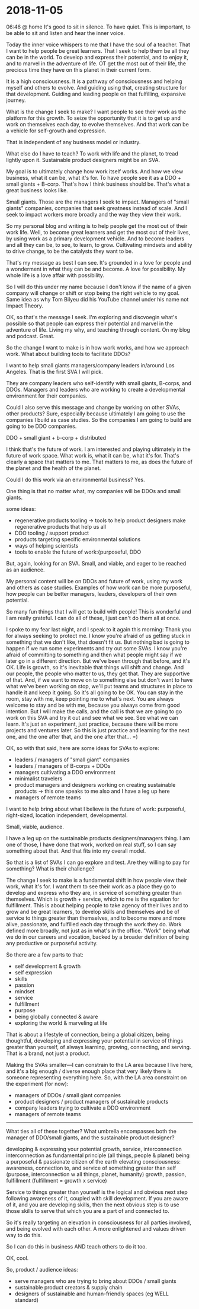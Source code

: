 # 2018-11-05
06:46 @ home
It's good to sit in silence. To have quiet. This is important, to be able to sit and listen and hear the inner voice.

Today the inner voice whispers to me that I have the soul of a teacher. That I want to help people be great learners. That I seek to help them be all they can be in the world. To develop and express their potential, and to enjoy it, and to marvel in the adventure of life. OT get the most out of their life, the precious time they have on this planet in their current form.

It is a high consciousness. It is a pathway of consciousness and helping myself and others to evolve. And guiding using that, creating structure for that development. Guiding and leading people on that fulfilling, expansive journey.

What is the change I seek to make? I want people to see their work as the platform for this growth. To seize the opportunity that it is to get up and work on themselves each day, to evolve themselves. And that work can be a vehicle for self-growth and expression.

That is independent of any business model or industry.

What else do I have to teach? To work with life and the planet, to tread lightly upon it. Sustainable product designers might be an SVA.

My goal is to ultimately change how work itself works. And how we view business, what it can be, what it's for. To have people see it as a DDO + small giants + B-corp. That's how I think business should be. That's what a great business looks like.

Small giants. Those are the managers I seek to impact. Managers of "small giants" companies, companies that seek greatness instead of scale. And I seek to impact workers more broadly and the way they view their work.

So my personal blog and writing is to help people get the most out of their work life. Well, to become great learners and get the most out of their lives, by using work as a primary development vehicle. And to become leaders and all they can be, to see, to learn, to grow. Cultivating mindsets and ability to drive change, to be the catalysts they want to be.

That's my message as best I can see. It's grounded in a love for  people and a wonderment in what they can be and become. A love for possibility. My whole life is a love affair with possibility.

So I will do this under my name because I don't know if the name of a given company will change or shift or stop being the right vehicle to my goal. Same idea as why Tom Bilyeu did his YouTube channel under his name not Impact Theory.

OK, so that's the message I seek. I'm exploring and discvoegin what's possible so that people can express their potential and marvel in the adventure of life. Living my why, and teaching through content. On my blog and podcast. Great.

So the change I want to make is in how work works, and how we approach work. What about building tools to facilitate DDOs?

I want to help small giants managers/company leaders in/around Los Angeles. That is the first SVA I will pick.

They are company leaders who self-identify with small giants, B-corps, and DDOs. Managers and leaders who are working to create a developmental environment for their companies.

Could I also serve this message and change by working on other SVAs, other products? Sure, especially because ultimately I am going to use the companies I build as case studies. So the companies I am going to build are going to be DDO companies.

DDO + small giant + b-corp + distributed

I think that's the future of work. I am interested and playing ultimately in the future of work space. What work is, what it can be, what it's for. That's clearly a space that matters to me. That matters to me, as does the future of the planet and the health of the planet.

Could I do this work via an environmental business? Yes.

One thing is that no matter what, my companies will be DDOs and small giants.

some ideas:
- regenerative products tooling -> tools to help product designers make regenerative products that help us all
- DDO tooling / support product
- products targeting specific environmental solutions
- ways of helping scientists
- tools to enable the future of work:{purposeful, DDO

But, again, looking for an SVA. Small, and viable, and eager to be reached as an audience.

My personal content will be on DDOs and future of work, using my work and others as case studies. Examples of how work can be more purposeful, how people can be better managers, leaders, developers of their own potential.

So many fun things that I will get to build with people! This is wonderful and I am really grateful. I can do all of these, I just can't do them all at once.

I spoke to my fear last night, and I speak to it again this morning: Thank you for always seeking to protect me. I know you're afraid of us getting stuck in something that we don't like, that doesn't fit us. But nothing bad is going to happen if we run some experiments and try out some SVAs. I know you're afraid of committing to something and then what people might say if we later go in a different direction. But we've been through that before, and it's OK. Life is growth, so it's inevitable that things will shift and change. And our people, the people who matter to us, they get that. They are supportive of that. And, if we want to move on to something else but don't want to have what we've been working on stop, we'll put teams and structures in place to handle it and keep it going. So it's all going to be OK. You can stay in the room, stay with me, keep pointing me to what's next. You are always welcome to stay and be with me, because you always come from good intention. But I will make the calls, and the call is that we are going to go work on this SVA and try it out and see what we see. See what we can learn. It's just an experiment, just practice, because there will be more projects and ventures later. So this is just practice and learning for the next one, and the one after that, and the one after that... =)

OK, so with that said, here are some ideas for SVAs to explore:
- leaders / managers of "small giant" companies
- leaders / managers of B-corps + DDOs
- managers cultivating a DDO environment
- minimalist travelers
- product managers and designers working on creating sustainable products -> this one speaks to me also and I have a leg up here
- managers of remote teams

I want to help bring about what I believe is the future of work: purposeful, right-sized, location independent, developmental.

Small, viable, audience.

I have a leg up on the sustainable products designers/managers thing. I am one of those, I have done that work, worked on real stuff, so I can say something about that. And that fits into my overall model.

So that is a list of SVAs I can go explore and test. Are they willing to pay for something? What is their challenge?

The change I seek to make is a fundamental shift in how people view their work, what it's for. I want them to see their work as a place they go to develop and express who they are, in service of something greater than themselves. Which is growth + service, which to me is the equation for fulfillment. This is about helping people to take agency of their lives and to grow and be great learners, to develop skills and themselves and be of service to things greater than themselves, and to become more and more alive, passionate, and fulfilled each day through the work they do. Work defined more broadly, not just as in what's in the office. "Work" being what we do in our careers and vocation, backed by a broader definition of being any productive or purposeful activity.

So there are a few parts to that:
- self development & growth
- self expression
- skills
- passion
- mindset
- service
- fulfillment
- purpose
- being globally connected & aware
- exploring the world & marveling at life

That is about a lifestyle of connection, being a global citizen, being thoughtful, developing and expressing your potential in service of things greater than yourself, of always learning, growing, connecting, and serving. That is a brand, not just a product.

Making the SVAs smaller—I can constrain to the LA area because I live here, and it's a big enough / diverse enough place that very likely there is someone representing everything here. So, with the LA area constraint on the experiment (for now):
- managers of DDOs / small giant companies
- product designers / product managers of sustainable products
- company leaders trying to cultivate a DDO environment
- managers of remote teams

---

What ties all of these together? What umbrella encompasses both the manager of DDO/small giants, and the sustainable product designer?

developing & expressing your potential
growth, service, interconnection
interconnection as fundamental principle (all things, people & planet)
being a purposeful & passionate citizen of the earth
elevating consciousness: awareness, connection to, and service of something greater than self (purpose, interconnection w all things, planet, humanity)
growth, passion, fulfillment (fulfillment = growth x service)

Service to things greater than yourself is the logical and obvious next step following awareness of it, coupled with skill development. If you are aware of it, and you are developing skills, then the next obvious step is to use those skills to serve that which you are a part of and connected to.

So it's really targeting an elevation in consciousness for all parties involved, and being evolved with each other. A more enlightened and values driven way to do this.

So I can do this in business AND teach others to do it too.

OK, cool.

So, product / audience ideas:
- serve managers who are trying to bring about DDOs / small giants
- sustainable product creators & supply chain
- designers of sustainable and human-friendly spaces (eg WELL standard)



